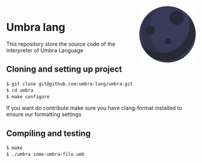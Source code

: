 <img src=".github/logo.svg" width="150px" align="right"/>

# Umbra lang

This repository store the source code of the interpreter of Umbra Language

## Cloning and setting up project

```sh
$ git clone git@github.com:umbra-lang/umbra.git
$ cd umbra
$ make configure
```

If you want do contribute make sure you have clang-format installed to ensure our formatting settings

## Compiling and testing

```sh
$ make
$ ./umbra some-umbra-file.umb
```
